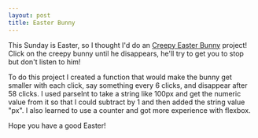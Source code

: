 ```yaml
---
layout: post
title: Easter Bunny
---
```

This Sunday is Easter, so I thought I'd do an <a href="http://rachelmcquirk.com/projects/easter/index.html" target="_blank">Creepy Easter Bunny</a> project! Click on the creepy bunny until he disappears, he'll try to get you to stop but don't listen to him!

To do this project I created a function that would make the bunny get smaller with each click, say something every 6 clicks, and disappear after 58 clicks. I used parseInt to take a string like 100px and get the numeric value from it so that I could subtract by 1 and then added the string value "px". I also learned to use a counter and got more experience with flexbox.

Hope you have a good Easter!
